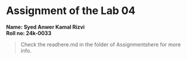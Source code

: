 # Assignment of the Lab 04
**Name: Syed Anwer Kamal Rizvi**
<br>**Roll no: 24k-0033**
> Check the readhere.md in the folder of Assignmentshere for more info.
